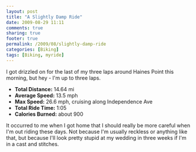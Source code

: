 ```yaml
---
layout: post
title: "A Slightly Damp Ride"
date: 2009-08-29 11:11
comments: true
sharing: true
footer: true
permalink: /2009/08/slightly-damp-ride
categories: [Biking]
tags: [Biking, myride]
---
```

I got drizzled on for the last of my three laps around Haines Point this morning, but hey - I'm up to three laps.

* **Total Distance:** 14.64 mi
* **Average Speed:** 13.5 mph
* **Max Speed:** 26.6 mph, cruising along Independence Ave
* **Total Ride Time:** 1:05
* **Calories Burned:** about 900

It occurred to me when I got home that I should really be more careful when I'm out riding these days.  Not because I'm usually reckless or anything like that, but because I'll look pretty stupid at my wedding in three weeks if I'm in a cast and stitches.
